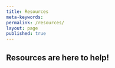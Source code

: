 ```yaml
---
title: Resources
meta-keywords: 
permalink: /resources/
layout: page
published: true
---
```

## Resources are here to help! 
